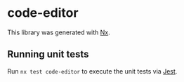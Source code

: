 # code-editor

This library was generated with [Nx](https://nx.dev).

## Running unit tests

Run `nx test code-editor` to execute the unit tests via [Jest](https://jestjs.io).
